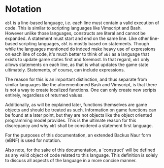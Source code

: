 # Notation
`obl` is a line-based language, i.e. each line must contain a valid execution of code. This is
similar to scripting languages like Vimscript and Bash. However unlike those languages, constructs
are literal and cannot be expanded. A statement must start and end on the same line. Like other
line-based scripting languages, `obl` is mostly based on statements. Though while the languages
mentioned do indeed make heavy use of expressions on each line of code, it's much better to think
of `obl` as a language that exists to update game states first and foremost. In that regard, `obl`
only allows statements on each line, as that is what updates the game state ultimately.
Statements, of course, can include expressions.

The reason for this is an important distinction, and thus separate from similar languages like the
aforementioned Bash and Vimscript, is that there is not a way to create localized functions. One
can only create new scripts entirely, regardless of returned values.

Additionally, as will be explained later, functions themselves are game objects and should be
treated as such. Information on game functions can be found at a later point, but they are not
objects like the object oriented programming model provides. This is the ultimate reason for this
discrepancy and why `obl` shall be considered a statement first language.

For the purposes of this documentation, an extended Backus Naur form (eBNF) is used for notation.

Also note, for the sake of this documentation, a 'construct' will be defined as any valid object
of code related to this language. This definition is solely to discuss all aspects of the language
in a more concise manner.

